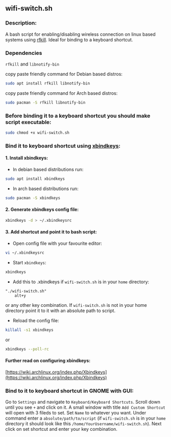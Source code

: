 ## wifi-switch.sh

### **Description:**
A bash script for enabling/disabling wireless connection on linux based systems using [rfkill](https://linux.die.net/man/1/rfkill). Ideal for binding to a keyboard shortcut.

### **Dependencies**
`rfkill` and `libnotify-bin` <br>

copy paste friendly command for Debian based distros:
```bash
sudo apt install rfkill libnotify-bin
```
copy paste friendly command for Arch based distros:
```bash
sudo pacman -S rfkill libnotify-bin
```

### **Before binding it to a keyboard shortcut you should make script executable:**
```bash
sudo chmod +x wifi-switch.sh
```
### **Bind it to keyboard shortcut using** [xbindkeys](https://linux.die.net/man/1/xbindkeys):

#### 1. Install xbindkeys:

* In debian based distributions run:
```bash
sudo apt install xbindkeys
```
* In arch based distributions run:
```bash
sudo pacman -S xbindkeys
```

#### 2. Generate xbindkeys config file:

```bash
xbindkeys -d > ~/.xbindkeysrc
```

#### 3. Add shortcut and point it to bash script:

* Open config file with your favourite editor:

```bash
vi ~/.xbindkeysrc
```

* Start `xbindkeys`:
```bash
xbindkeys
```

* Add this to .xbindkeys if `wifi-switch.sh` is in your `home` directory:
```
"./wifi-switch.sh"
    alt+y
```
or any other key combination. If `wifi-switch.sh` is not in your home directory point it to it with an absolute path to script.

* Reload the config file:
```bash
killall -s1 xbindkeys
```
or

```bash
xbindkeys --poll-rc
```

#### Further read on configuring xbindkeys:
[https://wiki.archlinux.org/index.php/Xbindkeys](https://wiki.archlinux.org/index.php/Xbindkeys)

### Bind to it to keyboard shortcut in GNOME with GUI:
Go to `Settings` and navigate to `Keyboard/Keyboard Shortcuts`. Scroll down until you see `+` and click on it. A small window with title `Add Custom Shortcut` will open with 3 fileds to set. Set `Name` to whatever you want. Under command enter a ```absolute/path/to/script``` (if `wifi-switch.sh` is in your `home` directory it should look like this ```/home/YourUsername/wifi-switch.sh```). Next click on set shortcut and enter your key combination.
